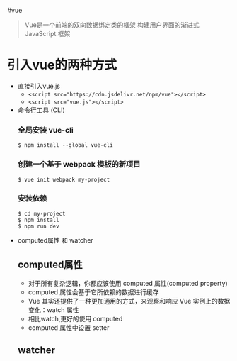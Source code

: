 #vue
>  Vue是一个前端的双向数据绑定类的框架
>  构建用户界面的渐进式JavaScript 框架
# 引入vue的两种方式
* 直接引入vue.js            
    *  ```<script src="https://cdn.jsdelivr.net/npm/vue"></script>```
    *  ```<script src="vue.js"></script>```
* 命令行工具 (CLI)
     ### 全局安装 vue-cli
      $ npm install --global vue-cli
     ### 创建一个基于 webpack 模板的新项目
      $ vue init webpack my-project
     ### 安装依赖
      $ cd my-project
      $ npm install
      $ npm run dev

* computed属性 和 watcher  
    ## computed属性
    * 对于所有复杂逻辑，你都应该使用 computed 属性(computed property)
    * computed 属性会基于它所依赖的数据进行缓存
    * Vue 其实还提供了一种更加通用的方式，来观察和响应 Vue 实例上的数据变化：watch 属性
    * 相比watch,更好的使用 computed 
    * computed 属性中设置 setter
    ## watcher
      

